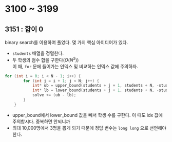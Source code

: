 # 3100 ~ 3199


## 3151 : 합이 0
binary search를 이용하여 풀었다. 몇 가지 핵심 아이디어가 있다.
* `students` 배열을 정렬한다.
* 두 학생의 점수 합을 구한다($O(N^2)$)  
이 때, `for` 문에 들어가는 인덱스 및 비교하는 인덱스 값에 주의하자.  
```cpp
for (int i = 0; i < N - 1; i++) {
		for (int j = i + 1; j < N; j++) {
			int* ub = upper_bound(students + j + 1, students + N, -students[i] - students[j]);
			int* lb = lower_bound(students + j + 1, students + N, -students[i] - students[j]);
			solve += (ub - lb);
		}
	}
```
* upper_bound에서 lower_bound 값을 빼서 학생 수를 구한다. 이 때도 idx 값에 주의합시다. 중복하면 안되니까
* 최대 10,000명에서 3명을 뽑게 되기 때문에 정답 변수는 `long long` 으로 선언해야 한다.
